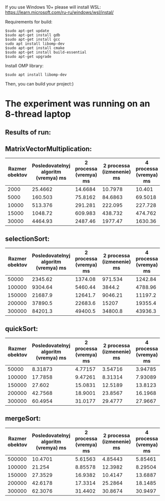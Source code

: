 If you use Windows 10+ please will install WSL:
<https://learn.microsoft.com/ru-ru/windows/wsl/instal/>

Requirements for build:
```
$sudo apt-get update
$sudo apt-get install gdb
$sudo apt-get install gcc
sudo apt install libomp-dev
$sudo apt-get install cmake
$sudo apt-get install build-essential
$sudo apt-get upgrade
```



Install OMP library:
```
$sudo apt install libomp-dev
```

Then, you can build your project:)

The experiment was running on an 8-thread laptop
================================================
Results of run:
--------------

MatrixVectorMultiplication:
--------------
|Razmer obektov|Posledovatelnyj algoritm (vremya) ms|2 processa (vremya) ms|2 processa (izmenenie) ms|4 processa (vremya) ms|4 processa (izmenenie) ms|8 processov (vremya) ms|8 processov (izmenenie) ms|16 processov (vremya) ms|16 processov (izmenenie) ms|
| ---      | ---      | ---      | ---      | ---      | ---      | ---      | ---      | ---      | ---      |
|2000      |25.4662   |14.6684   |10.7978   |10.401    |15.0652   |6.35378   |19.1124   |18.7857   |6.68048   |
|5000      |160.503   |75.8162   |84.6863   |69.5018   |91.0008   |74.5242   |85.9783   |73.6909   |86.8116   |
|10000     |513.376   |291.281   |222.095   |227.728   |285.647   |165.342   |348.033   |161.334   |352.041   |
|15000     |1048.72   |609.983   |438.732   |474.762   |573.953   |352.043   |696.673   |363.046   |685.67    |
|30000     |4464.93   |2487.46   |1977.47   |1630.36   |2834.57   |1379.66   |3085.27   |1443.59   |3021.34   |

selectionSort:
--------------
| Razmer obektov | Posledovatelnyj algoritm (vremya) ms | 2 processa (vremya) ms | 2 processa (izmenenie) ms | 4 processa (vremya) ms | 4 processa (izmenenie) ms | 8 processov (vremya) ms | 8 processov (izmenenie) ms | 16 processov (vremya) ms | 16 processov (izmenenie) ms |
|----------------|--------------------------------------|------------------------|---------------------------|------------------------|---------------------------|-------------------------|----------------------------|--------------------------|-----------------------------|
| 50000          | 2345.62                              | 1374.08                | 971.534                   | 1242.84                | 1102.78                   | 1017.66                 | 1327.96                    | 24192.1                  | -21846.5                    |
| 100000         | 9304.64                              | 5460.44                | 3844.2                    | 4788.96                | 4515.68                   | 4480.91                 | 4823.73                    | 49054.8                  | -39750.2                    |
| 150000         | 21687.9                              | 12641.7                | 9046.21                   | 11197.2                | 10490.7                   | 13198.1                 | 8489.77                    | 75894.1                  | -54206.2                    |
| 200000         | 37890.5                              | 22683.6                | 15207                     | 19355.4                | 18535.2                   | 17675.7                 | 20214.9                    | 101316                   | -63425.1                    |
| 300000         | 84201.3                              | 49400.5                | 34800.8                   | 43936.3                | 40264.9                   | 39469.1                 | 44732.2                    | 157830                   | -73628.9                 

quickSort:
----------
|Razmer obektov|Posledovatelnyj algoritm (vremya) ms|2 processa (vremya) ms|2 processa (izmenenie) ms|4 processa (vremya) ms|4 processa (izmenenie) ms|8 processov (vremya) ms|8 processov (izmenenie) ms|16 processov (vremya) ms|16 processov (izmenenie) ms|
| ---      | ---      | ---      | ---      | ---      | ---      | ---      | ---      | ---      | ---      |
|50000      |8.31873   |4.77157   |3.54716   |3.94785   |4.37089   |4.47179   |3.84695   |6.01971   |2.29902  |
|100000     |17.7858   |9.47261   |8.31314   |7.93089   |9.85486   |10.1507   |7.63503   |22.5244   |-4.73861 |
|150000     |27.602    |15.0831   |12.5189   |13.8123   |13.7897   |19.4483   |8.15367   |31.7637   |-4.16168 |
|200000     |42.7568   |18.9001   |23.8567   |16.1968   |26.5599   |20.1583   |22.5985   |20.3879   |22.3688  |
|300000     |60.4954   |31.0177   |29.4777   |27.9667   |32.5287   |39.4943   |21.0011   |39.1881   |21.3073  |

mergeSort:
----------
| Razmer obektov | Posledovatelnyj algoritm (vremya) ms | 2 processa (vremya) ms | 2 processa (izmenenie) ms | 4 processa (vremya) ms | 4 processa (izmenenie) ms | 8 processov (vremya) ms | 8 processov (izmenenie) ms | 16 processov (vremya) ms | 16 processov (izmenenie) ms |
|----------------|--------------------------------------|------------------------|---------------------------|------------------------|---------------------------|-------------------------|----------------------------|--------------------------|-----------------------------|
| 500000         | 10.4701                              | 5.61563                | 4.85443                   | 5.85461                | 4.61545                   | 6.59503                 | 3.87504                    | 11.8729                  | -1.4028                     |
| 100000         | 21.254                               | 8.85578                | 12.3982                   | 8.29504                | 12.9589                   | 8.71109                 | 12.5429                    | 22.5467                  | -1.29275                    |
| 150000         | 27.3529                              | 16.9382                | 10.4147                   | 13.6887                | 13.6643                   | 20.308                  | 7.04488                    | 32.1928                  | -4.83986                    |
| 200000         | 42.6178                              | 17.3314                | 25.2864                   | 18.1485                | 24.4693                   | 19.1455                 | 23.4723                    | 20.2123                  | 22.4055                     |
| 300000         | 62.3076                              | 31.4402                | 30.8674                   | 30.9497                | 31.3579                   | 34.2598                 | 28.0478                    | 39.4482                  | 22.8595                     |
